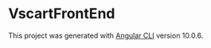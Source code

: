 # VscartFrontEnd

This project was generated with [Angular CLI](https://github.com/angular/angular-cli) version 10.0.6.

